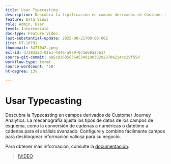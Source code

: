 ```yaml
---
title: Usar Typecasting
description: Descubra la tipificación en campos derivados de Customer Journey Analytics.
feature: Data Views
role: Admin, User
level: Intermediate
doc-type: Feature Video
last-substantial-update: 2025-08-21T00:00:00Z
jira: KT-18791
thumbnail: 3471042.jpeg
exl-id: d7393a83-01e1-4d4a-a979-0c1e60a25617
source-git-commit: aa5c836356364534d19030292870a214cc29f55d
workflow-type: tm+mt
source-wordcount: '58'
ht-degree: 13%

---
```


# Usar Typecasting

Descubra la Typecasting en campos derivados de Customer Journey Analytics. La mecanografía ajusta los tipos de datos de los campos de esquema, como la conversión de cadenas a numéricas o datetime a cadenas para el análisis avanzado. Configure y combine fácilmente campos para desbloquear información valiosa para su negocio.

Para obtener más información, consulte la [documentación](https://experienceleague.adobe.com/es/docs/analytics-platform/using/cja-dataviews/derived-fields).

>[!VIDEO](https://video.tv.adobe.com/v/3471042/?learn=on)
